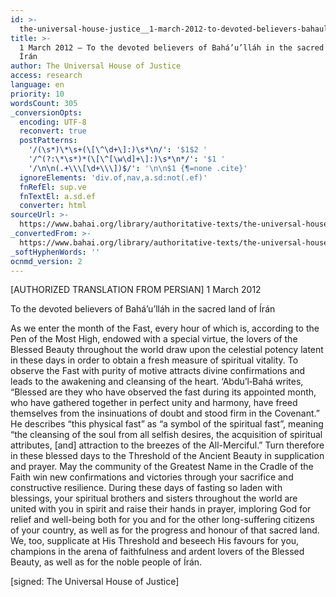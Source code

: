 ```yaml
---
id: >-
  the-universal-house-justice__1-march-2012-to-devoted-believers-bahaullah-in-sacred-land-iran__2854632609__en
title: >-
  1 March 2012 – To the devoted believers of Bahá’u’lláh in the sacred land of
  Írán
author: The Universal House of Justice
access: research
language: en
priority: 10
wordsCount: 305
_conversionOpts:
  encoding: UTF-8
  reconvert: true
  postPatterns:
    '/(\s*)\*\s+(\[\^\d+\]:)\s*\n/': '$1$2 '
    '/^(?:\*\s*)*(\[\^[\w\d]+\]:)\s*\n*/': '$1 '
    '/\n\n(.+\\\[\d+\\\])$/': '\n\n$1 {¶=none .cite}'
  ignoreElements: 'div.of,nav,a.sd:not(.ef)'
  fnRefEl: sup.ve
  fnTextEl: a.sd.ef
  converter: html
sourceUrl: >-
  https://www.bahai.org/library/authoritative-texts/the-universal-house-of-justice/messages/20120301_001/20120301_001.xhtml
_convertedFrom: >-
  https://www.bahai.org/library/authoritative-texts/the-universal-house-of-justice/messages/20120301_001/20120301_001.xhtml
_softHyphenWords: ''
ocnmd_version: 2
---
```

\[AUTHORIZED TRANSLATION FROM PERSIAN\]
1 March 2012

To the devoted believers of Bahá’u’lláh in the sacred land of Írán

As we enter the month of the Fast, every hour of which is, according to the Pen of the Most High, endowed with a special virtue, the lovers of the Blessed Beauty throughout the world draw upon the celestial potency latent in these days in order to obtain a fresh measure of spiritual vitality. To observe the Fast with purity of motive attracts divine confirmations and leads to the awakening and cleansing of the heart. ‘Abdu’l‑Bahá writes, “Blessed are they who have observed the fast during its appointed month, who have gathered together in perfect unity and harmony, have freed themselves from the insinuations of doubt and stood firm in the Covenant.” He describes “this physical fast” as “a symbol of the spiritual fast”, meaning “the cleansing of the soul from all selfish desires, the acquisition of spiritual attributes, \[and\] attraction to the breezes of the All-Merciful.” Turn therefore in these blessed days to the Threshold of the Ancient Beauty in supplication and prayer. May the community of the Greatest Name in the Cradle of the Faith win new confirmations and victories through your sacrifice and constructive resilience. During these days of fasting so laden with blessings, your spiritual brothers and sisters throughout the world are united with you in spirit and raise their hands in prayer, imploring God for relief and well-being both for you and for the other long-suffering citizens of your country, as well as for the progress and honour of that sacred land. We, too, supplicate at His Threshold and beseech His favours for you, champions in the arena of faithfulness and ardent lovers of the Blessed Beauty, as well as for the noble people of Írán.

\[signed: The Universal House of Justice\]

